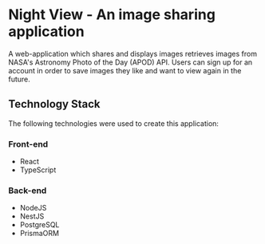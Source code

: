 # Night View - An image sharing application

A web-application which shares and displays images retrieves images from NASA's Astronomy Photo of the Day (APOD) API. Users can sign up for an account in order to save images they like and want to view again in the future.

## Technology Stack
The following technologies were used to create this application:

### Front-end
- React
- TypeScript

### Back-end
- NodeJS
- NestJS
- PostgreSQL
- PrismaORM
